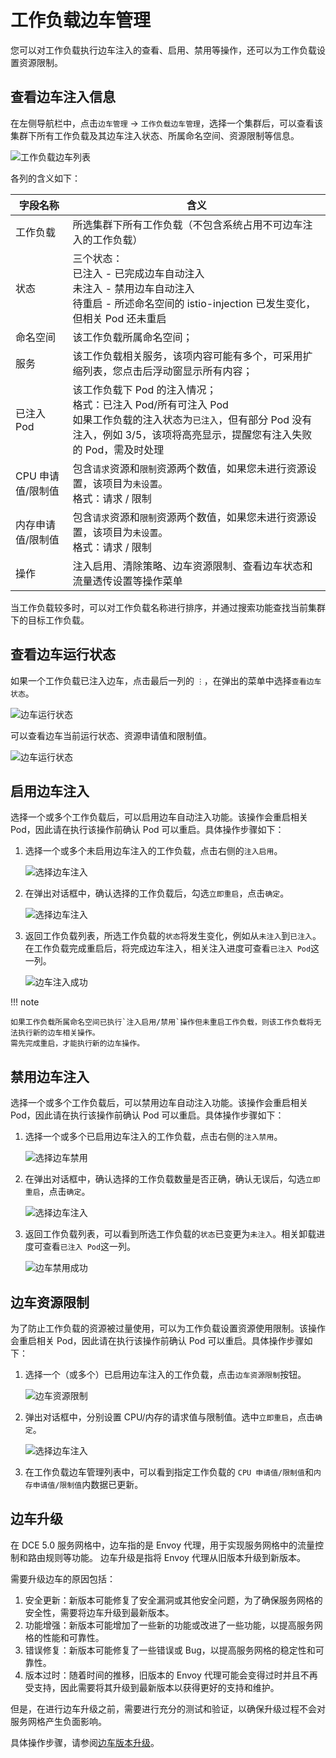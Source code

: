# 工作负载边车管理

您可以对工作负载执行边车注入的查看、启用、禁用等操作，还可以为工作负载设置资源限制。

## 查看边车注入信息

在左侧导航栏中，点击`边车管理` -> `工作负载边车管理`，选择一个集群后，可以查看该集群下所有工作负载及其边车注入状态、所属命名空间、资源限制等信息。

![工作负载边车列表](https://docs.daocloud.io/daocloud-docs-images/docs/zh/docs/mspider/images/wl-sidecar01.png)

各列的含义如下：

|字段名称|含义|
| ----------------- | ------------------------------------------------------------ |
| 工作负载          | 所选集群下所有工作负载（不包含系统占用不可边车注入的工作负载） |
| 状态              | 三个状态：<br />已注入 - 已完成边车自动注入<br />未注入 - 禁用边车自动注入<br />待重启 - 所述命名空间的 istio-injection 已发生变化，但相关 Pod 还未重启 |
| 命名空间          | 该工作负载所属命名空间；                                     |
| 服务              | 该工作负载相关服务，该项内容可能有多个，可采用扩缩列表，您点击后浮动窗显示所有内容； |
| 已注入Pod         | 该工作负载下 Pod 的注入情况；<br />格式：已注入 Pod/所有可注入 Pod <br />如果工作负载的注入状态为`已注入`，但有部分 Pod 没有注入，例如 3/5，该项将高亮显示，提醒您有注入失败的 Pod，需及时处理 |
| CPU 申请值/限制值  | 包含`请求`资源和`限制`资源两个数值，如果您未进行资源设置，该项目为`未设置`。<br />格式：请求 / 限制 |
| 内存申请值/限制值 | 包含`请求`资源和`限制`资源两个数值，如果您未进行资源设置，该项目为`未设置`。<br />格式：请求 / 限制 |
| 操作              | 注入启用、清除策略、边车资源限制、查看边车状态和流量透传设置等操作菜单 |

当工作负载较多时，可以对工作负载名称进行排序，并通过搜索功能查找当前集群下的目标工作负载。

## 查看边车运行状态

如果一个工作负载已注入边车，点击最后一列的 `⋮`，在弹出的菜单中选择`查看边车状态`。

![边车运行状态](https://docs.daocloud.io/daocloud-docs-images/docs/zh/docs/mspider/images/wl-sidecar02.png)

可以查看边车当前运行状态、资源申请值和限制值。

![边车运行状态](https://docs.daocloud.io/daocloud-docs-images/docs/zh/docs/mspider/images/wl-sidecar02-01.png)

## 启用边车注入

选择一个或多个工作负载后，可以启用边车自动注入功能。该操作会重启相关 Pod，因此请在执行该操作前确认 Pod 可以重启。具体操作步骤如下：

1. 选择一个或多个未启用边车注入的工作负载，点击右侧的`注入启用`。
   
    ![选择边车注入](https://docs.daocloud.io/daocloud-docs-images/docs/zh/docs/mspider/images/wl-sidecar03.png)

2. 在弹出对话框中，确认选择的工作负载后，勾选`立即重启`，点击`确定`。
   
    ![选择边车注入](https://docs.daocloud.io/daocloud-docs-images/docs/zh/docs/mspider/images/wl-sidecar04.png)

3. 返回工作负载列表，所选工作负载的`状态`将发生变化，例如从`未注入`到`已注入`。
   在工作负载完成重启后，将完成边车注入，相关注入进度可查看`已注入 Pod`这一列。

    ![边车注入成功](https://docs.daocloud.io/daocloud-docs-images/docs/mspider/images/wl-sidecar05.png)

!!! note

    如果工作负载所属命名空间已执行`注入启用/禁用`操作但未重启工作负载，则该工作负载将无法执行新的边车相关操作。
    需先完成重启，才能执行新的边车操作。

## 禁用边车注入

选择一个或多个工作负载后，可以禁用边车自动注入功能。该操作会重启相关 Pod，因此请在执行该操作前确认 Pod 可以重启。具体操作步骤如下：

1. 选择一个或多个已启用边车注入的工作负载，点击右侧的`注入禁用`。
   
    ![选择边车禁用](https://docs.daocloud.io/daocloud-docs-images/docs/zh/docs/mspider/images/sc-disable01.png)

2. 在弹出对话框中，确认选择的工作负载数量是否正确，确认无误后，勾选`立即重启`，点击`确定`。
   
    ![选择边车注入](https://docs.daocloud.io/daocloud-docs-images/docs/zh/docs/mspider/images/sc-disable02.png)

3. 返回工作负载列表，可以看到所选工作负载的`状态`已变更为`未注入`。相关卸载进度可查看`已注入 Pod`这一列。

    ![边车禁用成功](https://docs.daocloud.io/daocloud-docs-images/docs/mspider/images/wl-sidecar07.png)

## 边车资源限制

为了防止工作负载的资源被过量使用，可以为工作负载设置资源使用限制。该操作会重启相关 Pod，因此请在执行该操作前确认 Pod 可以重启。具体操作步骤如下：

1. 选择一个（或多个）已启用边车注入的工作负载，点击`边车资源限制`按钮。

    ![边车资源限制](https://docs.daocloud.io/daocloud-docs-images/docs/zh/docs/mspider/images/sc-disable01.png)

2. 弹出对话框中，分别设置 CPU/内存的请求值与限制值。选中`立即重启`，点击`确定`。

    ![选择边车注入](https://docs.daocloud.io/daocloud-docs-images/docs/zh/docs/mspider/images/sc-disable03.png)

3. 在工作负载边车管理列表中，可以看到指定工作负载的 `CPU 申请值/限制值`和`内存申请值/限制值`内数据已更新。

## 边车升级

在 DCE 5.0 服务网格中，边车指的是 Envoy 代理，用于实现服务网格中的流量控制和路由规则等功能。
边车升级是指将 Envoy 代理从旧版本升级到新版本。

需要升级边车的原因包括：

1. 安全更新：新版本可能修复了安全漏洞或其他安全问题，为了确保服务网格的安全性，需要将边车升级到最新版本。
2. 功能增强：新版本可能增加了一些新的功能或改进了一些功能，以提高服务网格的性能和可靠性。
3. 错误修复：新版本可能修复了一些错误或 Bug，以提高服务网格的稳定性和可靠性。
4. 版本过时：随着时间的推移，旧版本的 Envoy 代理可能会变得过时并且不再受支持，因此需要将其升级到最新版本以获得更好的支持和维护。

但是，在进行边车升级之前，需要进行充分的测试和验证，以确保升级过程不会对服务网格产生负面影响。

具体操作步骤，请参阅[边车版本升级](../../install/sidecar-update.md)。
